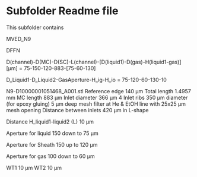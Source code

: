 # Subfolder Readme file
This subfolder contains


MVED_N9

DFFN

D(channel)-D(MC)-D(SC)-L(channel)-[D(liquid1)-D(gas)-H(liquid1-gas)] [µm]
= 75-150-120-883-[75-60-130]

D_Liquid1-D_Liquid2-GasAperture-H_ig-H_io
= 75-120-60-130-10


N9-D10000001051468_A001.stl
Reference edge 140 µm
Total length 1.4957 mm
MC length 883 µm
Inlet diameter 366 µm
4 Inlet ribs 350 µm diameter (for epoxy gluing)
5 µm deep mesh filter at He & EtOH line with 25x25 µm mesh opening
Distance between inlets 420 µm in L-shape

Distance H_liquid1-liquid2 (L) 10 µm

Aperture for liquid
150 down to 75 µm

Aperture for Sheath
150 up to 120 µm

Aperture for gas
100 down to 60 µm

WT1 10 µm
WT2 10 µm